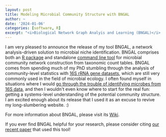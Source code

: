 ```yaml
---
layout: post
title: Modeling Microbial Community Structure with BNGAL
author: ~
date: '2024-01-06'
categories: [software, R]
excerpt: "<i>Biological Network Graph Analyis and Learning (BNGAL)</i>: Using network analysis to identify potential niches from microbial abundance data."
---
```


I am very pleased to announce the release of my tool BNGAL, a network analysis-driven solution to microbial niche identification. BNGAL comprises both an [R package](https://github.com/mselensky/bngal) and standalone [command line tool](https://github.com/mselensky/bngal-cli) for microbial community network construction from taxonomic count tables. BNGAL comes from spending much of my PhD stumbling through the analysis of community-level statistics with [16S rRNA gene datasets](https://www.illumina.com/areas-of-interest/microbiology/microbial-sequencing-methods/16s-rrna-sequencing.html), which are still very commonly used in the field of microbial ecology. I often found myself in situations where I would [go through the trouble of identifying microbes from 16S data](https://github.com/NU-OsburnLab/Example_Scripts/tree/main/16S_pipeline_qiime2), and then I wouldn't even know where to start for the real fun: getting a systems-level understanding of the potential community structure. I am excited enough about its release that I used it as an excuse to revive my long-slumbering website. :)

For more information about BNGAL, please visit its [Wiki](https://github.com/mselensky/bngal/wiki).

If you ever find BNGAL helpful for your research, please consider citing [our recent paper](https://doi.org/10.1128/aem.01682-23) that used this tool! 

